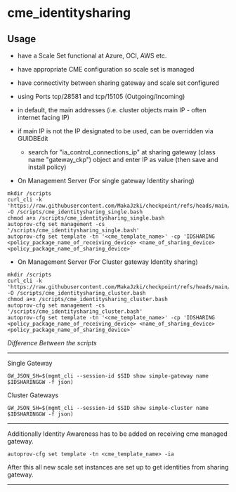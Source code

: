 # cme_identitysharing

## Usage

- have a Scale Set functional at Azure, OCI, AWS etc.
- have appropriate CME configuration so scale set is managed
- have connectivity between sharing gateway and scale set configured
 - using Ports tcp/28581 and tcp/15105 (Outgoing/Incoming)
 - in default, the main addresses (i.e. cluster objects main IP - often internet facing IP)
  - if main IP is not the IP designated to be used, can be overridden via GUIDBEdit
    - search for "ia_control_connections_ip" at sharing gateway (class name "gateway_ckp") object and enter IP as value (then save and install policy)

- On Management Server (For single gateway Identity sharing)

```
mkdir /scripts
curl_cli -k 'https://raw.githubusercontent.com/MakaJzki/checkpoint/refs/heads/main/cme_identitysharing_cluster.bash' -O /scripts/cme_identitysharing_single.bash
chmod a+x /scripts/cme_identitysharing_single.bash
autoprov-cfg set management -cs '/scripts/cme_identitysharing_single.bash'
autoprov-cfg set template -tn '<cme_template_name>' -cp 'IDSHARING <policy_package_name_of_receiving_device> <name_of_sharing_device> <policy_package_name_of_sharing_device>`
```

- On Management Server (For Cluster gateway Identity sharing)

```
mkdir /scripts
curl_cli -k 'https://raw.githubusercontent.com/MakaJzki/checkpoint/refs/heads/main/cme_identitysharing_cluster.bash' -O /scripts/cme_identitysharing_cluster.bash
chmod a+x /scripts/cme_identitysharing_cluster.bash
autoprov-cfg set management -cs '/scripts/cme_identitysharing_cluster.bash'
autoprov-cfg set template -tn '<cme_template_name>' -cp 'IDSHARING <policy_package_name_of_receiving_device> <name_of_sharing_device> <policy_package_name_of_sharing_device>`
```

_Difference Between the scripts_

---

Single Gateway

```GW_JSON_SH=$(mgmt_cli --session-id $SID show simple-gateway name $IDSHARINGGW -f json)```

Cluster Gateways

```GW_JSON_SH=$(mgmt_cli --session-id $SID show simple-cluster name $IDSHARINGGW -f json)```
 

---


Additionally Identity Awareness has to be added on receiving cme managed gateway. 

```autoprov-cfg set template -tn <cme_template_name> -ia```

After this all new scale set instances are set up to get identities from sharing gateway.

---
